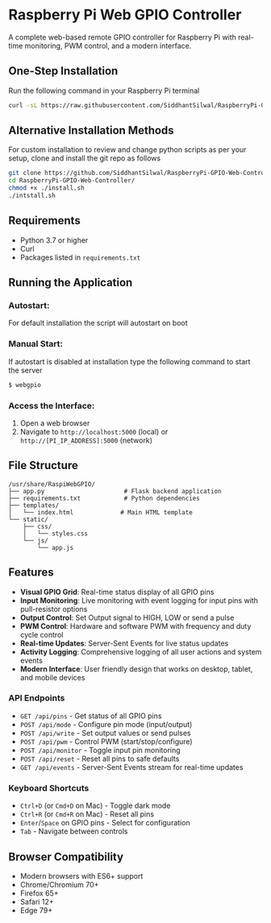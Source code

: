 # Raspberry Pi Web GPIO Controller

A complete web-based remote GPIO controller for Raspberry Pi with real-time monitoring, PWM control, and a modern interface.

## One-Step Installation

Run the following command in your Raspberry Pi terminal

```bash
curl -sL https://raw.githubusercontent.com/SiddhantSilwal/RaspberryPi-GPIO-Web-Controller/refs/heads/main/webinstaller.sh | bash
```

## Alternative Installation Methods

For custom installation to review and change python scripts as per your setup, clone and install the git repo as follows

```bash
git clone https://github.com/SiddhantSilwal/RaspberryPi-GPIO-Web-Controller.git
cd RaspberryPi-GPIO-Web-Controller/
chmod +x ./install.sh
./intstall.sh
```

## Requirements

- Python 3.7 or higher
- Curl
- Packages listed in `requirements.txt`

## Running the Application

### Autostart:

For default installation the script will autostart on boot

### Manual Start:

If autostart is disabled at installation type the following command to start the server

```bash
$ webgpio
```

### Access the Interface:

1. Open a web browser
2. Navigate to `http://localhost:5000` (local) or `http://[PI_IP_ADDRESS]:5000` (network)

## File Structure

```
/usr/share/RaspiWebGPIO/
├── app.py                      # Flask backend application
├── requirements.txt            # Python dependencies
├── templates/
│   └── index.html             # Main HTML template
└── static/
    ├── css/
    │   └── styles.css
    └── js/
        └── app.js
```

## Features

- **Visual GPIO Grid**: Real-time status display of all GPIO pins
- **Input Monitoring**: Live monitoring with event logging for input pins with pull-resistor options
- **Output Control**: Set Output signal to HIGH, LOW or send a pulse
- **PWM Control**: Hardware and software PWM with frequency and duty cycle control
- **Real-time Updates**: Server-Sent Events for live status updates
- **Activity Logging**: Comprehensive logging of all user actions and system events
- **Modern Interface**: User friendly design that works on desktop, tablet, and mobile devices

### API Endpoints

- `GET /api/pins` - Get status of all GPIO pins
- `POST /api/mode` - Configure pin mode (input/output)
- `POST /api/write` - Set output values or send pulses
- `POST /api/pwm` - Control PWM (start/stop/configure)
- `POST /api/monitor` - Toggle input pin monitoring
- `POST /api/reset` - Reset all pins to safe defaults
- `GET /api/events` - Server-Sent Events stream for real-time updates

### Keyboard Shortcuts

- `Ctrl+D` (or `Cmd+D` on Mac) - Toggle dark mode
- `Ctrl+R` (or `Cmd+R` on Mac) - Reset all pins
- `Enter`/`Space` on GPIO pins - Select for configuration
- `Tab` - Navigate between controls

## Browser Compatibility

- Modern browsers with ES6+ support
- Chrome/Chromium 70+
- Firefox 65+
- Safari 12+
- Edge 79+

